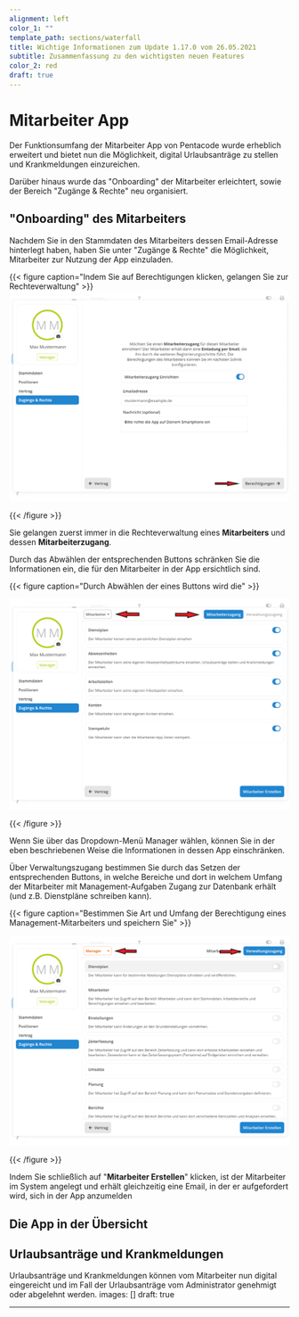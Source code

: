 ```yaml
---
alignment: left
color_1: ""
template_path: sections/waterfall
title: Wichtige Informationen zum Update 1.17.0 vom 26.05.2021
subtitle: Zusammenfassung zu den wichtigsten neuen Features
color_2: red
draft: true
---
```


# Mitarbeiter App

Der Funktionsumfang der Mitarbeiter App von Pentacode wurde erheblich erweitert und bietet nun die Möglichkeit, digital Urlaubsanträge zu stellen und Krankmeldungen einzureichen.

Darüber hinaus wurde das "Onboarding" der Mitarbeiter erleichtert, sowie der Bereich "Zugänge & Rechte" neu organisiert.

## "Onboarding" des Mitarbeiters

Nachdem Sie in den Stammdaten des Mitarbeiters dessen Email-Adresse hinterlegt haben, haben Sie unter "Zugänge & Rechte" die Möglichkeit, Mitarbeiter zur Nutzung der App einzuladen.

{{< figure caption="Indem Sie auf Berechtigungen klicken, gelangen Sie zur Rechteverwaltung" >}}![](/uploads/blog_update_1-17-0_mitarbeiter-app_ma-app-einrichten_2.png)

{{< /figure >}}

Sie gelangen zuerst immer in die Rechteverwaltung eines **Mitarbeiters** und dessen **Mitarbeiterzugang**.

Durch das Abwählen der entsprechenden Buttons schränken Sie die Informationen ein, die für den Mitarbeiter in der App ersichtlich sind.

{{< figure caption="Durch Abwählen der eines Buttons wird die" >}}

![](/uploads/blog_update_1-17-0_mitarbeiter-app_rechte_1.png)

{{< /figure >}}

Wenn Sie über das Dropdown-Menü Manager wählen, können Sie in der eben beschriebenen Weise die Informationen in dessen App einschränken.

Über Verwaltungszugang bestimmen Sie durch das Setzen der entsprechenden Buttons, in welche Bereiche und dort in welchem Umfang der Mitarbeiter mit Management-Aufgaben Zugang zur Datenbank erhält (und z.B. Dienstpläne schreiben kann).

{{< figure caption="Bestimmen Sie Art und Umfang der Berechtigung eines Management-Mitarbeiters und speichern Sie" >}}

![](/uploads/blog_update_1-17-0_mitarbeiter-app_rechte_2.png)

{{< /figure >}}

Indem Sie schließlich auf "**Mitarbeiter Erstellen**" klicken, ist der Mitarbeiter im System angelegt und erhält gleichzeitig eine Email, in der er aufgefordert wird, sich in der App anzumelden

## Die App in der Übersicht

## Urlaubsanträge und Krankmeldungen

Urlaubsanträge und Krankmeldungen können vom Mitarbeiter nun digital eingereicht und im Fall der Urlaubsanträge vom Administrator genehmigt oder abgelehnt werden.
images: []
draft: true

---
